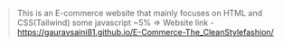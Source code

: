 > This is an E-commerce  website that mainly focuses on HTML and CSS(Tailwind) 
> some javascript ~5%
=> Website link - https://gauravsaini81.github.io/E-Commerce-The_CleanStylefashion/
